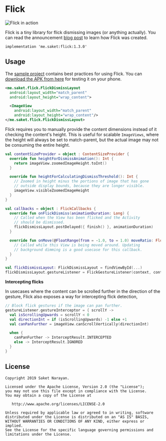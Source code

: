 # Flick

![Flick in action](https://github.com/saket/Flick/blob/master/screenshots/Flick.gif)

Flick is a tiny library for flick dismissing images (or anything actually). You can read the announcement [blog post](http://saket.me/?p=707) to learn how Flick was created.

    implementation 'me.saket:flick:1.3.0'

## Usage

The [sample project](https://github.com/saket/Flick/tree/master/sample/src/main/java/me/saket/flick/sample) contains best practices for using Flick. You can [download the APK from here](https://github.com/saket/Flick/releases) for testing it on your phone.

```xml
<me.saket.flick.FlickDismissLayout
  android:layout_width="match_parent"
  android:layout_height="wrap_content">

  <ImageView
    android:layout_width="match_parent"
    android:layout_height="wrap_content"/>
</me.saket.flick.FlickDismissLayout>
```

Flick requires you to manually provide the content dimensions instead of it checking the content's height. This is useful for scalable `ImageViews`, where the height will always be set to match-parent, but the actual image may not be consuming the entire height.

```kotlin
val contentSizeProvider = object : ContentSizeProvider {
  override fun heightForDismissAnimation(): Int {
    return imageView.zoomedImageHeight.toInt()
  }

  override fun heightForCalculatingDismissThreshold(): Int {
    // Zoomed in height minus the portions of image that has gone
    // outside display bounds, because they are longer visible.
    imageView.visibleZoomedImageHeight
  }
}

val callbacks = object : FlickCallbacks {
  override fun onFlickDismiss(animationDuration: Long) {
    // Called when the View has been flicked and the Activity
    // should be dismissed.
    flickDismissLayout.postDelayed({ finish() }, animationDuration)
  }

  override fun onMove(@FloatRange(from = -1.0, to = 1.0) moveRatio: Float) {
    // Called while this View is being moved around. Updating
    // background dimming is a good usecase for this callback.
  }
}

val flickDismissLayout: FlickDismissLayout = findViewById(...)
flickDismissLayout.gestureListener = FlickGestureListener(context, contentSizeProvider, callbacks)
```

**Intercepting flicks**

In usecases where the content can be scrolled further in the direction of the gesture, Flick also exposes a way for intercepting flick detection,

```kotlin
// Block flick gestures if the image can pan further.
gestureListener.gestureInterceptor = { scrollY ->
  val isScrollingUpwards = scrollY < 0
  val directionInt = if (isScrollingUpwards) -1 else +1
  val canPanFurther = imageView.canScrollVertically(directionInt)

  when {
    canPanFurther -> InterceptResult.INTERCEPTED
    else -> InterceptResult.IGNORED
  }
}
```

## License

```
Copyright 2019 Saket Narayan.

Licensed under the Apache License, Version 2.0 (the "License");
you may not use this file except in compliance with the License.
You may obtain a copy of the License at

   http://www.apache.org/licenses/LICENSE-2.0

Unless required by applicable law or agreed to in writing, software
distributed under the License is distributed on an "AS IS" BASIS,
WITHOUT WARRANTIES OR CONDITIONS OF ANY KIND, either express or implied.
See the License for the specific language governing permissions and
limitations under the License.
```
